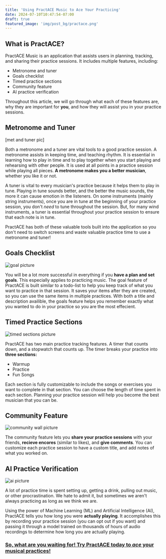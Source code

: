 ```yaml
---
title: 'Using PractACE Music to Ace Your Practicing'
date: 2024-07-10T10:47:54-07:00
draft: true
featured_image: 'img/post_bg/practace.png' 
---
```

## What is PractACE?

PractACE Music is an application that assists users in planning, tracking, and sharing their practice sessions. It includes multiple features, including:

 - Metronome and tuner
 - Goals checklist
 - Timed practice sections
 - Community feature
 - AI practice verification

Throughout this article, we will go through what each of these features are, why they are important for **you**, and how they will assist you in your practice sessions.

## Metronome and Tuner

[met and tuner pic]

Both a metronome and a tuner are vital tools to a good practice session. A metronome assists in keeping time, and teaching rhythm. It is essential in learning how to play in time and to play together when you start playing and rehearsing with other people. It is used at all points in a practice session while playing all pieces. **A metronome makes you a better musician**, whether you like it or not.

A tuner is vital to every musician's practice because it helps them to play in tune. Playing in tune sounds better, and the better the music sounds, the more it can cause emotion in the listeners. On some instruments (mainly string instruments), once you are in tune at the beginning of your practice session, you don't *need* to tune throughout the session. But, for many wind instruments, a tuner is essential throughout your practice session to ensure that each note is in tune.

PractACE has both of these valuable tools built into the application so you don't need to switch screens and waste valuable practice time to use a metronome and tuner!

## Goals Checklist

<!-- [goal picture] -->
![goal picture](/img/post_img/goals.png)

You will be a lot more successful in everything if you **have a plan and set goals**. This especially applies to practicing music. The goal feature of PractACE is built similar to a todo-list to help you keep track of what you want to practice in that session. It saves your items after they are created, so you can use the same items in multiple practices. With both a title and description availible, the goals feature helps you remember exactly what you wanted to do in your practice so you are the most effecient. 

## Timed Practice Sections

![timed sections picture](/img/post_img/time_sections.png)

PractACE has two main practice tracking features. A timer that counts down, and a stopwatch that counts up. The timer breaks your practice into **three sections:**

 - Warmup
 - Practice
 - Fun Songs

Each section is fully customizable to include the songs or exercises you want to complete in that section. You can choose the length of time spent in each section. Planning your practice session will help you become the best musician that you can be. 

## Community Feature

![community wall picture](/img/post_img/wall.png)

The community feature lets you **share your practice sessions** with your friends, **recieve encores** (similar to likes), and **give comments**. You can customize each practice session to have a custom title, and add notes of what you worked on.

## AI Practice Verification

![ai picture](/img/post_img/ml.png)

A lot of practice time is spent setting up, getting a drink, pulling out music, or other procrastination. We hate to admit it, but sometimes we aren't always practicing as long as we think we are. 

Using the power of Machine Learning (ML) and Artificial Intelligence (AI), PractACE tells you how long you were **actually playing**. It accomplishes this by recording your practice session (you can opt out if you want) and passing it through a model trained on thousands of hours of audio recordings to determine how long you are actually playing.


### [So, what are you waiting for! Try PractACE today to *ace* your musical practices!](https://www.practacemusic.com)